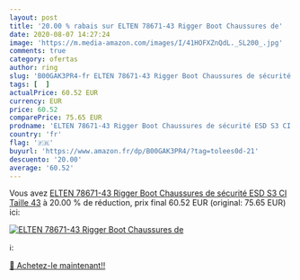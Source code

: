 ```yaml
---
layout: post
title: '20.00 % rabais sur ELTEN 78671-43 Rigger Boot Chaussures de'
date: 2020-08-07 14:27:24
image: 'https://m.media-amazon.com/images/I/41HOFXZnQdL._SL200_.jpg'
comments: true
category: ofertas
author: ring
slug: 'B00GAK3PR4-fr ELTEN 78671-43 Rigger Boot Chaussures de sécurité ESD S3...'
tags: [  ]
actualPrice: 60.52 EUR
currency: EUR
price: 60.52
comparePrice: 75.65 EUR
prodname: 'ELTEN 78671-43 Rigger Boot Chaussures de sécurité ESD S3 CI Taille 43'
country: 'fr'
flag: '🇫🇷'
buyurl: 'https://www.amazon.fr/dp/B00GAK3PR4/?tag=tolees0d-21'
descuento: '20.00'
average: '60.52'
---
```


Vous avez [ELTEN 78671-43 Rigger Boot Chaussures de sécurité ESD S3 CI Taille 43](https://www.amazon.fr/dp/B00GAK3PR4/?tag=tolees0d-21)  à  20.00 % de réduction, prix final  60.52 EUR (original: 75.65 EUR) ici:

[![ELTEN 78671-43 Rigger Boot Chaussures de](https://m.media-amazon.com/images/I/41HOFXZnQdL._SL200_.jpg)](https://www.amazon.fr/dp/B00GAK3PR4/?tag=tolees0d-21)

ℹ️:


[🛒 Achetez-le maintenant!!](https://www.amazon.fr/dp/B00GAK3PR4/?tag=tolees0d-21)
